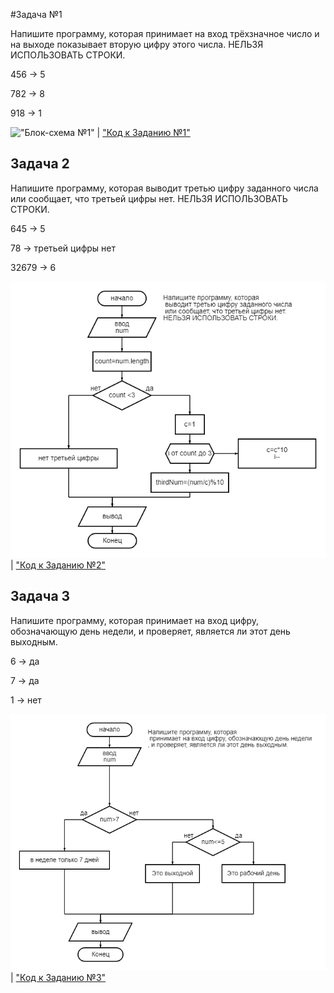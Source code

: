#Задача №1

Напишите программу, которая принимает на вход трёхзначное число и на выходе показывает вторую цифру этого числа.
НЕЛЬЗЯ ИСПОЛЬЗОВАТЬ СТРОКИ.

456 -> 5

782 -> 8

918 -> 1

!["Блок-схема №1"](Exp001\diagram5.png) | ["Код к Заданию №1"](Exp001\Program.cs)

## Задача 2

Напишите программу, которая выводит третью цифру заданного числа или сообщает, что третьей цифры нет.
НЕЛЬЗЯ ИСПОЛЬЗОВАТЬ СТРОКИ.

645 -> 5

78 -> третьей цифры нет

32679 -> 6

!["Блок-схема №2"](Exp002\diagram2.png) | ["Код к Заданию №2"](Exp002\Program.cs)


## Задача 3 

Напишите программу, которая принимает на вход цифру, обозначающую день недели, и проверяет, является ли этот день выходным.

6 -> да

7 -> да

1 -> нет

!["Блок-схема №3"](Exp003\diagram3.png) | ["Код к Заданию №3"](Exp003\Program.cs)

